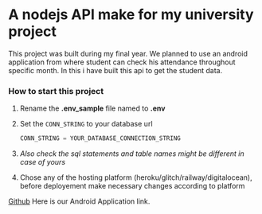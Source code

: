 # A nodejs API make for my university project
This project was built during my final year. We planned to use an android application from where student can check his attendance throughout specific month. In this i have built this api to get the student data.

### How to start this project
1. Rename the **.env_sample** file named to **.env** 
2. Set the `CONN_STRING` to your database url
    ```Javascript
    CONN_STRING = YOUR_DATABASE_CONNECTION_STRING
    ```
3. _Also check the sql statements and table names might be different in case of yours_
   
4. Chose any of the hosting platform (heroku/glitch/railway/digitalocean), before deployement make 
necessary changes according to platform

[Github](https://www.github.com "Github home") Here is our Android Application link.